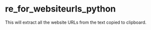 # re_for_websiteurls_python
This will extract all the website URLs from the text copied to clipboard. 
